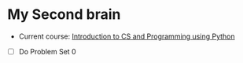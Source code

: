 # My Second brain

- Current course: [Introduction to CS and Programming using Python](https://ocw.mit.edu/courses/6-100l-introduction-to-cs-and-programming-using-python-fall-2022/pages/material-by-lecture/)
- [ ] Do Problem Set 0
